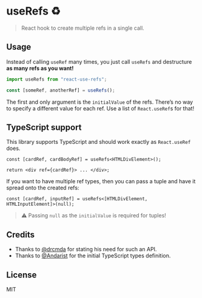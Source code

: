 # useRefs ♻️

> React hook to create multiple refs in a single call.

## Usage

Instead of calling `useRef` many times, you just call `useRefs` and destructure **as many refs as you want!**

```js
import useRefs from "react-use-refs";

const [someRef, anotherRef] = useRefs();
```

The first and only argument is the `initialValue` of the refs. There’s no way to specify a different value for each ref. Use a list of `React.useRef`s for that!

## TypeScript support

This library supports TypeScript and should work exactly as `React.useRef` does.

```tsx
const [cardRef, cardBodyRef] = useRefs<HTMLDivElement>();

return <div ref={cardRef}> ... </div>;
```

If you want to have multiple ref types, then you can pass a tuple and have it spread onto the created refs:

```tsx
const [cardRef, inputRef] = useRefs<[HTMLDivElement, HTMLInputElement]>(null);
```

> ⚠️ Passing `null` as the `initialValue` is required for tuples!

## Credits

- Thanks to [@drcmda](https://github.com/drcmda) for stating his need for such an API.
- Thanks to [@Andarist](https://github.com/Andarist) for the initial TypeScript types definition.

## License

MIT
